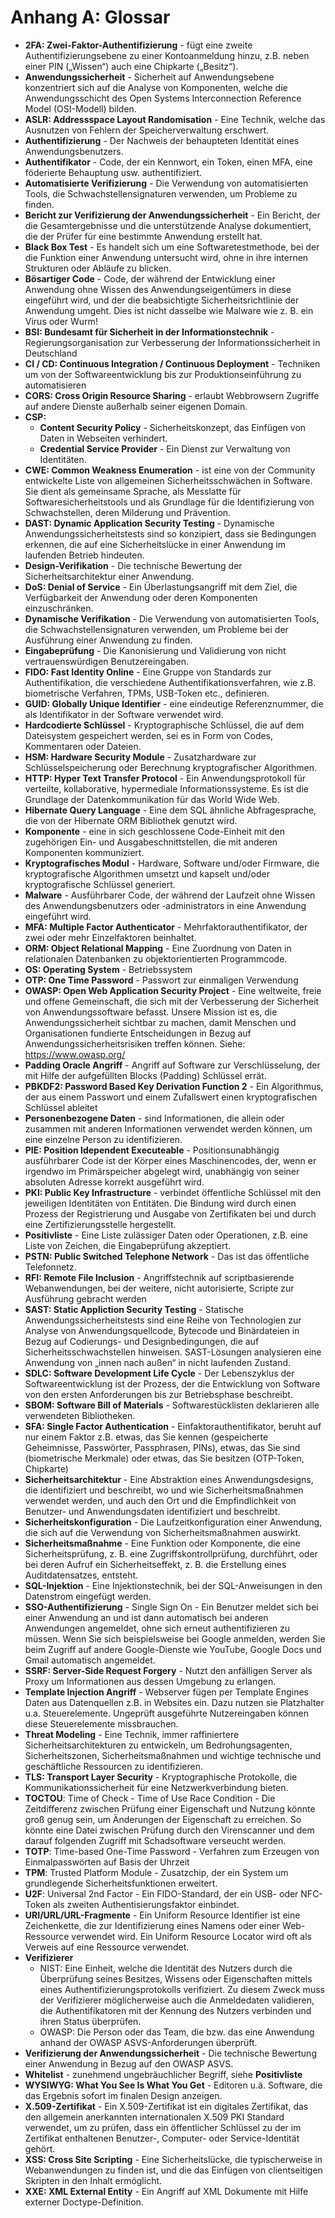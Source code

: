 # Anhang A: Glossar
* **2FA: Zwei-Faktor-Authentifizierung** - fügt eine zweite Authentifizierungsebene zu einer Kontoanmeldung hinzu, z.B. neben einer PIN („Wissen“) auch eine Chipkarte („Besitz“).
* **Anwendungssicherheit** - Sicherheit auf Anwendungsebene konzentriert sich auf die Analyse von Komponenten, welche die Anwendungsschicht des Open Systems Interconnection Reference Model (OSI-Modell) bilden.
* **ASLR: Addressspace Layout Randomisation** - Eine Technik, welche das Ausnutzen von Fehlern der Speicherverwaltung erschwert.
* **Authentifizierung** - Der Nachweis der behaupteten Identität eines Anwendungsbenutzers.
* **Authentifikator** - Code, der ein Kennwort, ein Token, einen MFA, eine föderierte Behauptung usw. authentifiziert.
* **Automatisierte Verifizierung** - Die Verwendung von automatisierten Tools, die Schwachstellensignaturen verwenden, um Probleme zu finden.
* **Bericht zur Verifizierung der Anwendungssicherheit** - Ein Bericht, der die Gesamtergebnisse und die unterstützende Analyse dokumentiert, die der Prüfer für eine bestimmte Anwendung erstellt hat.
* **Black Box Test** - Es handelt sich um eine Softwaretestmethode, bei der die Funktion einer Anwendung untersucht wird, ohne in ihre internen Strukturen oder Abläufe zu blicken.
* **Bösartiger Code** - Code, der während der Entwicklung einer Anwendung ohne Wissen des Anwendungseigentümers in diese eingeführt wird, und der die beabsichtigte Sicherheitsrichtlinie der Anwendung umgeht.  Dies ist nicht dasselbe wie Malware wie z. B. ein Virus oder Wurm!
* **BSI: Bundesamt für Sicherheit in der Informationstechnik** - Regierungsorganisation zur Verbesserung der Informationssicherheit in Deutschland
* **CI / CD: Continuous Integration / Continuous Deployment** - Techniken um von der Softwareentwicklung bis zur Produktionseinführung zu automatisieren
* **CORS: Cross Origin Resource Sharing** - erlaubt Webbrowsern Zugriffe auf andere Dienste außerhalb seiner eigenen Domain.
* **CSP:** 
  * **Content Security Policy** - Sicherheitskonzept, das Einfügen von Daten in Webseiten verhindert.
  * **Credential Service Provider** - Ein Dienst zur Verwaltung von Identitäten.
* **CWE: Common Weakness Enumeration** - ist eine von der Community entwickelte Liste von allgemeinen Sicherheitsschwächen in Software. Sie dient als gemeinsame Sprache, als Messlatte für Softwaresicherheitstools und als Grundlage für die Identifizierung von Schwachstellen, deren Milderung und Prävention.
* **DAST: Dynamic Application Security Testing** - Dynamische Anwendungssicherheitstests sind so konzipiert, dass sie Bedingungen erkennen, die auf eine Sicherheitslücke in einer Anwendung im laufenden Betrieb hindeuten.
* **Design-Verifikation** - Die technische Bewertung der Sicherheitsarchitektur einer Anwendung.
* **DoS: Denial of Service** - Ein Überlastungsangriff mit dem Ziel, die Verfügbarkeit der Anwendung oder deren Komponenten einzuschränken. 
* **Dynamische Verifikation** - Die Verwendung von automatisierten Tools, die Schwachstellensignaturen verwenden, um Probleme bei der Ausführung einer Anwendung zu finden.
* **Eingabeprüfung** - Die Kanonisierung und Validierung von nicht vertrauenswürdigen Benutzereingaben.
* **FIDO: Fast Identity Online** - Eine Gruppe von Standards zur Authentifikation, die verschiedene Authentifikationsverfahren, wie z.B. biometrische Verfahren, TPMs, USB-Token etc., definieren.
* **GUID: Globally Unique Identifier** - eine eindeutige Referenznummer, die als Identifikator in der Software verwendet wird.
* **Hardcodierte Schlüssel** - Kryptographische Schlüssel, die auf dem Dateisystem gespeichert werden, sei es in Form von Codes, Kommentaren oder Dateien.
* **HSM: Hardware Security Module** - Zusatzhardware zur Schlüsselspeicherung oder Berechnung kryptografischer Algorithmen.
* **HTTP: Hyper Text Transfer Protocol** - Ein Anwendungsprotokoll für verteilte, kollaborative, hypermediale Informationssysteme. Es ist die Grundlage der Datenkommunikation für das World Wide Web.
* **Hibernate Query Language** - Eine dem SQL ähnliche Abfragesprache, die von der Hibernate ORM Bibliothek genutzt wird.
* **Komponente** - eine in sich geschlossene Code-Einheit mit den zugehörigen Ein- und Ausgabeschnittstellen, die mit anderen Komponenten kommuniziert.
* **Kryptografisches Modul** - Hardware, Software und/oder Firmware, die kryptografische Algorithmen umsetzt und kapselt und/oder kryptografische Schlüssel generiert.
* **Malware** - Ausführbarer Code, der während der Laufzeit ohne Wissen des Anwendungsbenutzers oder ‑administrators in eine Anwendung eingeführt wird.
* **MFA: Multiple Factor Authenticator** - Mehrfaktorauthentifikator, der zwei oder mehr Einzelfaktoren beinhaltet.
* **ORM: Object Relational Mapping** - Eine Zuordnung von Daten in relationalen Datenbanken zu objektorientierten Programmcode.
* **OS: Operating System** - Betriebssystem
* **OTP: One Time Password** - Passwort zur einmaligen Verwendung
* **OWASP: Open Web Application Security Project** - Eine weltweite, freie und offene Gemeinschaft, die sich mit der Verbesserung der Sicherheit von Anwendungssoftware befasst. Unsere Mission ist es, die Anwendungssicherheit sichtbar zu machen, damit Menschen und Organisationen fundierte Entscheidungen in Bezug auf Anwendungssicherheitsrisiken treffen können. Siehe: https://www.owasp.org/
* **Padding Oracle Angriff** - Angriff auf Software zur Verschlüsselung, der mit Hilfe der aufgefüllten Blocks (Padding) Schlüssel errät.
* **PBKDF2: Password Based Key Derivation Function 2** - Ein Algorithmus, der aus einem Passwort und einem Zufallswert einen kryptografischen Schlüssel ableitet
* **Personenbezogene Daten** - sind Informationen, die allein oder zusammen mit anderen Informationen verwendet werden können, um eine einzelne Person zu identifizieren.
* **PIE: Position Idependent Executeable** - Positionsunabhängig ausführbarer Code ist der Körper eines Maschinencodes, der, wenn er irgendwo im Primärspeicher abgelegt wird, unabhängig von seiner absoluten Adresse korrekt ausgeführt wird.
* **PKI: Public Key Infrastructure** - verbindet öffentliche Schlüssel mit den jeweiligen Identitäten von Entitäten. Die Bindung wird durch einen Prozess der Registrierung und Ausgabe von Zertifikaten bei und durch eine Zertifizierungsstelle hergestellt.
* **Positivliste** - Eine Liste zulässiger Daten oder Operationen, z.B. eine Liste von Zeichen, die Eingabeprüfung akzeptiert.
* **PSTN: Public Switched Telephone Network** - Das ist das öffentliche Telefonnetz.
* **RFI: Remote File Inclusion** - Angriffstechnik auf scriptbasierende Webanwendungen, bei der weitere, nicht autorisierte, Scripte zur Ausführung gebracht werden
* **SAST: Static Appliction Security Testing** - Statische Anwendungssicherheitstests sind eine Reihe von Technologien zur Analyse von Anwendungsquellcode, Bytecode und Binärdateien in Bezug auf Codierungs- und Designbedingungen, die auf Sicherheitsschwachstellen hinweisen. SAST-Lösungen analysieren eine Anwendung von „innen nach außen“ in nicht laufenden Zustand.
* **SDLC: Software Development Life Cycle** - Der Lebenszyklus der Softwareentwicklung ist der Prozess, der die Entwicklung von Software von den ersten Anforderungen bis zur Betriebsphase beschreibt.
* **SBOM: Software Bill of Materials** - Softwarestücklisten deklarieren alle verwendeten Bibliotheken.
* **SFA: Single Factor Authentication** - Einfaktorauthentifikator, beruht auf nur einem Faktor z.B. etwas, das Sie kennen (gespeicherte Geheimnisse, Passwörter, Passphrasen, PINs), etwas, das Sie sind (biometrische Merkmale) oder etwas, das Sie besitzen (OTP-Token, Chipkarte)
* **Sicherheitsarchitektur** - Eine Abstraktion eines Anwendungsdesigns, die identifiziert und beschreibt, wo und wie Sicherheitsmaßnahmen verwendet werden, und auch den Ort und die Empfindlichkeit von Benutzer- und Anwendungsdaten identifiziert und beschreibt.
* **Sicherheitskonfiguration** - Die Laufzeitkonfiguration einer Anwendung, die sich auf die Verwendung von Sicherheitsmaßnahmen auswirkt.
* **Sicherheitsmaßnahme** - Eine Funktion oder Komponente, die eine Sicherheitsprüfung, z. B. eine Zugriffskontrollprüfung, durchführt, oder bei deren Aufruf ein Sicherheitseffekt, z. B. die Erstellung eines Auditdatensatzes, entsteht.
* **SQL-Injektion** - Eine Injektionstechnik, bei der SQL-Anweisungen in den Datenstrom eingefügt werden.
* **SSO-Authentifizierung** - Single Sign On - Ein Benutzer meldet sich bei einer Anwendung an und ist dann automatisch bei anderen Anwendungen angemeldet, ohne sich erneut authentifizieren zu müssen. Wenn Sie sich beispielsweise bei Google anmelden, werden Sie beim Zugriff auf andere Google-Dienste wie YouTube, Google Docs und Gmail automatisch angemeldet.
* **SSRF: Server-Side Request Forgery** - Nutzt den anfälligen Server als Proxy um Informationen aus dessen Umgebung zu erlangen.
* **Template Injection Angriff** - Webserver fügen per Template Engines Daten aus Datenquellen z.B. in Websites ein. Dazu nutzen sie Platzhalter u.a. Steuerelemente. Ungeprüft ausgeführte Nutzereingaben können diese Steuerelemente missbrauchen.
* **Threat Modeling** - Eine Technik, immer raffiniertere Sicherheitsarchitekturen zu entwickeln, um Bedrohungsagenten, Sicherheitszonen, Sicherheitsmaßnahmen und wichtige technische und geschäftliche Ressourcen zu identifizieren.
* **TLS: Transport Layer Security** - Kryptographische Protokolle, die Kommunikationssicherheit für eine Netzwerkverbindung bieten.
* **TOCTOU**: Time of Check - Time of Use Race Condition - Die Zeitdifferenz zwischen Prüfung einer Eigenschaft und Nutzung könnte groß genug sein, um Änderungen der Eigenschaft zu erreichen. So könnte eine Datei zwischen Prüfung durch den Virenscanner und dem darauf folgenden Zugriff mit Schadsoftware verseucht werden.
* **TOTP**: Time-based One-Time Password - Verfahren zum Erzeugen von Einmalpasswörten auf Basis der Uhrzeit
* **TPM**: Trusted Platform Module - Zusatzchip, der ein System um grundlegende Sicherheitsfunktionen erweitert.
* **U2F**: Universal 2nd Factor - Ein FIDO-Standard, der ein USB- oder NFC-Token als zweiten Authentisierungsfaktor einbindet.
* **URI/URL/URL-Fragmente** - Ein Uniform Resource Identifier ist eine Zeichenkette, die zur Identifizierung eines Namens oder einer Web-Ressource verwendet wird. Ein Uniform Resource Locator wird oft als Verweis auf eine Ressource verwendet.
* **Verifizierer**
  * NIST: Eine Einheit, welche die Identität des Nutzers durch die Überprüfung seines Besitzes, Wissens oder Eigenschaften mittels eines Authentifizierungsprotokolls verifiziert. Zu diesem Zweck muss der Verifizierer möglicherweise auch die Anmeldedaten validieren, die Authentifikatoren mit der Kennung des Nutzers verbinden und ihren Status überprüfen.
  * OWASP: Die Person oder das Team, die bzw. das eine Anwendung anhand der OWASP ASVS-Anforderungen überprüft.
* **Verifizierung der Anwendungssicherheit** - Die technische Bewertung einer Anwendung in Bezug auf den OWASP ASVS.
* **Whitelist** - zunehmend ungebräuchlicher Begriff, siehe **Positivliste**
* **WYSIWYG: What You See Is What You Get** - Editoren u.ä. Software, die das Ergebnis sofort im finalen Design anzeigen.
* **X.509-Zertifikat** - Ein X.509-Zertifikat ist ein digitales Zertifikat, das den allgemein anerkannten internationalen X.509 PKI Standard verwendet, um zu prüfen, dass ein öffentlicher Schlüssel zu der im Zertifikat enthaltenen Benutzer-, Computer- oder Service-Identität gehört.
* **XSS: Cross Site Scripting** - Eine Sicherheitslücke, die typischerweise in Webanwendungen zu finden ist, und die das Einfügen von clientseitigen Skripten in den Inhalt ermöglicht.
* **XXE: XML External Entity** - Ein Angriff auf XML Dokumente mit Hilfe externer Doctype-Definition.